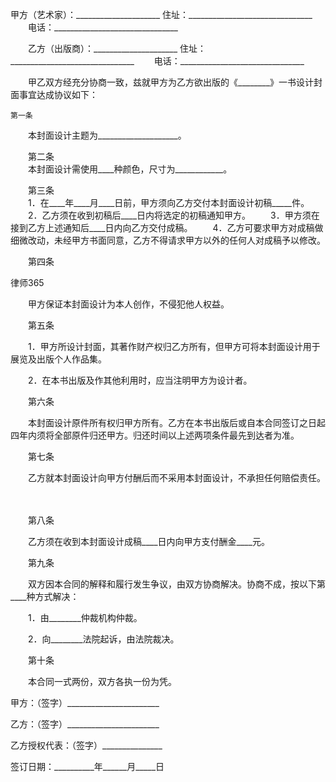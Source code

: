 
 


甲方（艺术家）：_____________________
    住址：_______________________________
　　电话：_______________________________


　　乙方（出版商）：_____________________
    住址：_______________________________
　　电话：_______________________________


　　甲乙双方经充分协商一致，兹就甲方为乙方欲出版的《________》一书设计封面事宜达成协议如下： 


    第一条  
　　本封面设计主题为____________________。
 
　　第二条   
　　本封面设计需使用____种颜色，尺寸为____________。
 
　　第三条   
　　1．在____年____月____日前，甲方须向乙方交付本封面设计初稿_____件。 
　　2．乙方须在收到初稿后____日内将选定的初稿通知甲方。 
　　3．甲方须在接到乙方上述通知后____日内向乙方交付成稿。 
　　4．乙方可要求甲方对成稿做细微改动，未经甲方书面同意，乙方不得请求甲方以外的任何人对成稿予以修改。
 
　　第四条  




 
律师365






　　甲方保证本封面设计为本人创作，不侵犯他人权益。

 

　　第五条  

　　1．甲方所设计封面，其著作财产权归乙方所有，但甲方可将本封面设计用于展览及出版个人作品集。 

　　2．在本书出版及作其他利用时，应当注明甲方为设计者。

 

　　第六条  

　　本封面设计原件所有权归甲方所有。乙方在本书出版后或自本合同签订之日起四年内须将全部原件归还甲方。归还时间以上述两项条件最先到达者为准。

 

　　第七条 

　　乙方就本封面设计向甲方付酬后而不采用本封面设计，不承担任何赔偿责任。

　　 

　　第八条 

　　乙方须在收到本封面设计成稿____日内向甲方支付酬金____元。

 

　　第九条 

　　双方因本合同的解释和履行发生争议，由双方协商解决。协商不成，按以下第____种方式解决： 

　　1．由________仲裁机构仲裁。 

　　2．向________法院起诉，由法院裁决。

 

　　第十条  

　　本合同一式两份，双方各执一份为凭。 




 



 甲方：（签字）_______________________
 
乙方：（签字）_______________________
 
乙方授权代表：（签字）_______________
 
签订日期：__________年______月_____日
 

 
 

 
 
 
  
 
  
 
   


   
 

   


   


   
 
 
  
 
 
 

